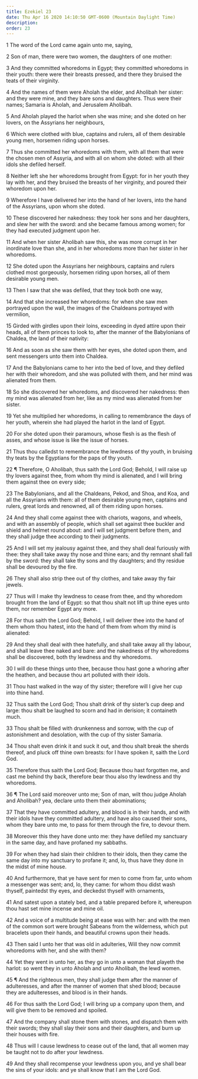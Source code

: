 ```yaml
---
title: Ezekiel 23
date: Thu Apr 16 2020 14:10:50 GMT-0600 (Mountain Daylight Time)
description: 
order: 23
---
```


<p>1 The word of the Lord came again unto me, saying,</p>
<p>2 Son of man, there were two women, the daughters of one mother:</p>
<p>
  3 And they committed whoredoms in Egypt; they committed whoredoms in their
  youth: there were their breasts pressed, and there they bruised the teats of
  their virginity.
</p>
<p>
  4 And the names of them were Aholah the elder, and Aholibah her sister: and
  they were mine, and they bare sons and daughters. Thus were their names;
  Samaria is Aholah, and Jerusalem Aholibah.
</p>
<p>
  5 And Aholah played the harlot when she was mine; and she doted on her lovers,
  on the Assyrians her neighbours,
</p>
<p>
  6 Which were clothed with blue, captains and rulers, all of them desirable
  young men, horsemen riding upon horses.
</p>
<p>
  7 Thus she committed her whoredoms with them, with all them that were the
  chosen men of Assyria, and with all on whom she doted: with all their idols
  she defiled herself.
</p>
<p>
  8 Neither left she her whoredoms brought from Egypt: for in her youth they lay
  with her, and they bruised the breasts of her virginity, and poured their
  whoredom upon her.
</p>
<p>
  9 Wherefore I have delivered her into the hand of her lovers, into the hand of
  the Assyrians, upon whom she doted.
</p>
<p>
  10 These discovered her nakedness: they took her sons and her daughters, and
  slew her with the sword: and she became famous among women; for they had
  executed judgment upon her.
</p>
<p>
  11 And when her sister Aholibah saw this, she was more corrupt in her
  inordinate love than she, and in her whoredoms more than her sister in her
  whoredoms.
</p>
<p>
  12 She doted upon the Assyrians her neighbours, captains and rulers clothed
  most gorgeously, horsemen riding upon horses, all of them desirable young men.
</p>
<p>13 Then I saw that she was defiled, that they took both one way,</p>
<p>
  14 And that she increased her whoredoms: for when she saw men portrayed upon
  the wall, the images of the Chaldeans portrayed with vermilion,
</p>
<p>
  15 Girded with girdles upon their loins, exceeding in dyed attire upon their
  heads, all of them princes to look to, after the manner of the Babylonians of
  Chaldea, the land of their nativity:
</p>
<p>
  16 And as soon as she saw them with her eyes, she doted upon them, and sent
  messengers unto them into Chaldea.
</p>
<p>
  17 And the Babylonians came to her into the bed of love, and they defiled her
  with their whoredom, and she was polluted with them, and her mind was
  alienated from them.
</p>
<p>
  18 So she discovered her whoredoms, and discovered her nakedness: then my mind
  was alienated from her, like as my mind was alienated from her sister.
</p>
<p>
  19 Yet she multiplied her whoredoms, in calling to remembrance the days of her
  youth, wherein she had played the harlot in the land of Egypt.
</p>
<p>
  20 For she doted upon their paramours, whose flesh is as the flesh of asses,
  and whose issue is like the issue of horses.
</p>
<p>
  21 Thus thou calledst to remembrance the lewdness of thy youth, in bruising
  thy teats by the Egyptians for the paps of thy youth.
</p>
<span></span>
<p>
  22 &#xB6; Therefore, O Aholibah, thus saith the Lord God; Behold, I will raise
  up thy lovers against thee, from whom thy mind is alienated, and I will bring
  them against thee on every side;
</p>
<p>
  23 The Babylonians, and all the Chaldeans, Pekod, and Shoa, and Koa, and all
  the Assyrians with them: all of them desirable young men, captains and rulers,
  great lords and renowned, all of them riding upon horses.
</p>
<p>
  24 And they shall come against thee with chariots, wagons, and wheels, and
  with an assembly of people, which shall set against thee buckler and shield
  and helmet round about: and I will set judgment before them, and they shall
  judge thee according to their judgments.
</p>
<p>
  25 And I will set my jealousy against thee, and they shall deal furiously with
  thee: they shall take away thy nose and thine ears; and thy remnant shall fall
  by the sword: they shall take thy sons and thy daughters; and thy residue
  shall be devoured by the fire.
</p>
<p>
  26 They shall also strip thee out of thy clothes, and take away thy fair
  jewels.
</p>
<p>
  27 Thus will I make thy lewdness to cease from thee, and thy whoredom brought
  from the land of Egypt: so that thou shalt not lift up thine eyes unto them,
  nor remember Egypt any more.
</p>
<p>
  28 For thus saith the Lord God; Behold, I will deliver thee into the hand of
  them whom thou hatest, into the hand of them from whom thy mind is alienated:
</p>
<p>
  29 And they shall deal with thee hatefully, and shall take away all thy
  labour, and shall leave thee naked and bare: and the nakedness of thy
  whoredoms shall be discovered, both thy lewdness and thy whoredoms.
</p>
<p>
  30 I will do these things unto thee, because thou hast gone a whoring after
  the heathen, and because thou art polluted with their idols.
</p>
<p>
  31 Thou hast walked in the way of thy sister; therefore will I give her cup
  into thine hand.
</p>
<p>
  32 Thus saith the Lord God; Thou shalt drink of thy sister&#x2019;s cup deep
  and large: thou shalt be laughed to scorn and had in derision; it containeth
  much.
</p>
<p>
  33 Thou shalt be filled with drunkenness and sorrow, with the cup of
  astonishment and desolation, with the cup of thy sister Samaria.
</p>
<p>
  34 Thou shalt even drink it and suck it out, and thou shalt break the sherds
  thereof, and pluck off thine own breasts: for I have spoken it, saith the Lord
  God.
</p>
<p>
  35 Therefore thus saith the Lord God; Because thou hast forgotten me, and cast
  me behind thy back, therefore bear thou also thy lewdness and thy whoredoms.
</p>
<p>
  36 &#xB6; The Lord said moreover unto me; Son of man, wilt thou judge Aholah
  and Aholibah? yea, declare unto them their abominations;
</p>
<p>
  37 That they have committed adultery, and blood is in their hands, and with
  their idols have they committed adultery, and have also caused their sons,
  whom they bare unto me, to pass for them through the fire, to devour them.
</p>
<p>
  38 Moreover this they have done unto me: they have defiled my sanctuary in the
  same day, and have profaned my sabbaths.
</p>
<p>
  39 For when they had slain their children to their idols, then they came the
  same day into my sanctuary to profane it; and, lo, thus have they done in the
  midst of mine house.
</p>
<p>
  40 And furthermore, that ye have sent for men to come from far, unto whom a
  messenger was sent; and, lo, they came: for whom thou didst wash thyself,
  paintedst thy eyes, and deckedst thyself with ornaments,
</p>
<p>
  41 And satest upon a stately bed, and a table prepared before it, whereupon
  thou hast set mine incense and mine oil.
</p>
<p>
  42 And a voice of a multitude being at ease was with her: and with the men of
  the common sort were brought Sabeans from the wilderness, which put bracelets
  upon their hands, and beautiful crowns upon their heads.
</p>
<p>
  43 Then said I unto her that was old in adulteries, Will they now commit
  whoredoms with her, and she with them?
</p>
<p>
  44 Yet they went in unto her, as they go in unto a woman that playeth the
  harlot: so went they in unto Aholah and unto Aholibah, the lewd women.
</p>
<p>
  45 &#xB6; And the righteous men, they shall judge them after the manner of
  adulteresses, and after the manner of women that shed blood; because they are
  adulteresses, and blood is in their hands.
</p>
<p>
  46 For thus saith the Lord God; I will bring up a company upon them, and will
  give them to be removed and spoiled.
</p>
<p>
  47 And the company shall stone them with stones, and dispatch them with their
  swords; they shall slay their sons and their daughters, and burn up their
  houses with fire.
</p>
<p>
  48 Thus will I cause lewdness to cease out of the land, that all women may be
  taught not to do after your lewdness.
</p>
<p>
  49 And they shall recompense your lewdness upon you, and ye shall bear the
  sins of your idols: and ye shall know that I am the Lord God.
</p>
